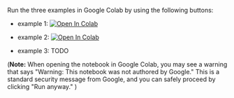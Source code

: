 Run the three examples in Google Colab by using the following buttons:

- example 1: <a href="https://colab.research.google.com/github/TeunHuijben/ALPaCA/blob/main/examples/colab_notebooks/example1_colab.ipynb" target="_blank" rel="noopener noreferrer">
  <img src="https://colab.research.google.com/assets/colab-badge.svg" alt="Open In Colab"/>
</a>


- example 2: <a target="_blank" href="https://colab.research.google.com/github/TeunHuijben/ALPaCA/blob/main/examples/colab_notebooks/example2_colab.ipynb">
  <img src="https://colab.research.google.com/assets/colab-badge.svg" alt="Open In Colab"/>
</a>

- example 3: TODO

(**Note:** When opening the notebook in Google Colab, you may see a warning that says "Warning: This notebook was not authored by Google." This is a standard security message from Google, and you can safely proceed by clicking "Run anyway."
)
